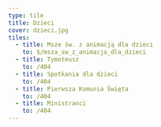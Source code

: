 ```yaml
---
type: tile
title: Dzieci
cover: dzieci.jpg
tiles:
  - title: Msze św. z animacją dla dzieci
    to: $/msza_sw_z_animacja_dla_dzieci
  - title: Tymoteusz
    to: /404
  - title: Spotkania dla dzieci
    to: /404
  - title: Pierwsza Komunia Święta
    to: /404
  - title: Ministranci
    to: /404
---
```

